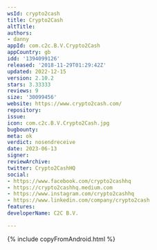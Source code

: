 ```yaml
---
wsId: crypto2cash
title: Crypto2Cash
altTitle: 
authors:
- danny  
appId: com.c2c.B.V.Crypto2Cash
appCountry: gb
idd: '1394099126'
released: '2018-11-29T01:29:42Z'
updated: 2022-12-15
version: 2.10.2
stars: 3.33333
reviews: 9
size: '30099456'
website: https://www.crypto2cash.com/
repository: 
issue: 
icon: com.c2c.B.V.Crypto2Cash.jpg
bugbounty: 
meta: ok
verdict: nosendreceive
date: 2023-06-13
signer: 
reviewArchive: 
twitter: Crypto2CashHQ
social:
- https://www.facebook.com/crypto2cashhq
- https://crypto2cashhq.medium.com
- https://www.instagram.com/crypto2cashhq
- https://www.linkedin.com/company/crypto2cash
features: 
developerName: C2C B.V.

---
```


{% include copyFromAndroid.html %}